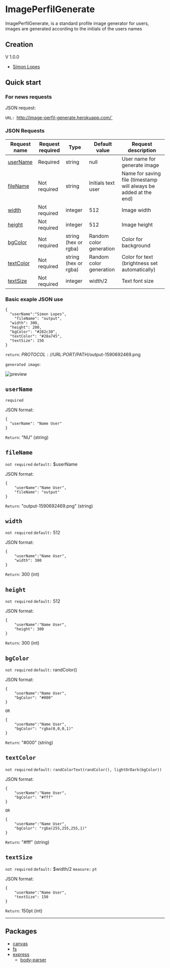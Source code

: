 # ImagePerfilGenerate
ImagePerfilGenerate, is a standard profile image generator for users, images are generated according to the initials of the users names

## Creation
V 1.0.0
- [Símon Lopes](https://www.facebook.com/lopes.nom.is)

## Quick start
### For news requests

JSON request:

`URL: `http://image-perfil-generate.herokuapp.com/`

### JSON Requests
|  Request name  | Request required | Type | Default value | Request description |
| ------------- | ------------- | ------------ | ------------ | ------------ |
|  [userName](#username)  |  Required  | string | null | User name for generate image |
|  [fileName](#filename)  | Not required  | string | Initials text user | Name for saving file (timestamp will always be added at the end) |
|  [width](#width)  | Not required  | integer | 512 | Image width |
|  [height](#height)  | Not required  | integer | 512 | Image height |
|  [bgColor](#bgcolor)  | Not required  | string (hex or rgba) | Random color generation | Color for background |
|  [textColor](#textcolor)  | Not required  | string (hex or rgba) | Random color generation | Color for text (brightness set automatically) |
|  [textSize](#textsize)  | Not required  | integer | width/2 | Text font size |

### Basic exaple JSON use
```
{
  "userName":"Simon Lopes",
	"fileName": "output",
  "width": 300,
  "height": 200,
  "bgColor": "#282c30",
  "textColor": "#28a745",
  "textSize": 150
}
```
`return`: $PROTOCOL://$URL:$PORT/$PATH/output-1590692469.png 

`generated image`:

![preview](https://i.ibb.co/QmJtrjn/output-1590692469.png)

## `userName`
`required`

JSON format:
```
{
  "userName": "Name User"
}
```
`Return`: "NU" (string)

## `fileName`
`not required`
`default:` $userName

JSON format:
```
{
	"userName":"Name User",
	"fileName": "output"
}
```
`Return`: "output-1590692469.png" (string)

## `width`
`not required`
`default:` 512

JSON format:
```
{
	"userName":"Name User",
	"width": 300
}
```
`Return`: 300 (int)

## `height`
`not required`
`default:` 512

JSON format:
```
{
	"userName":"Name User",
	"height": 300
}
```
`Return`: 300 (int)

## `bgColor`
`not required`
`default:` randColor()

JSON format:
```
{
	"userName":"Name User",
	"bgColor": "#000"
}

OR

{
	"userName":"Name User",
	"bgColor": "rgba(0,0,0,1)"
}
```
`Return`: "#000" (string)

## `textColor`
`not required`
`default:` `randColorText(randColor(), lightOrDark(bgColor))`

JSON format:
```
{
	"userName":"Name User",
	"bgColor": "#fff"
}

OR

{
	"userName":"Name User",
	"bgColor": "rgba(255,255,255,1)"
}
```
`Return`: "#fff" (string)

## `textSize`
`not required`
`default:` $width/2
`measure:` `pt`

JSON format:
```
{
	"userName":"Name User",
	"textSize": 150
}
```
`Return`: 150pt (int)

----------------------------------------
## Packages
- [canvas](https://github.com/Automattic/node-canvas)
- [fs](https://nodejs.org/api/fs.html)
- [express](https://github.com/expressjs/express)
  * [body-parser](https://github.com/expressjs/body-parser)
